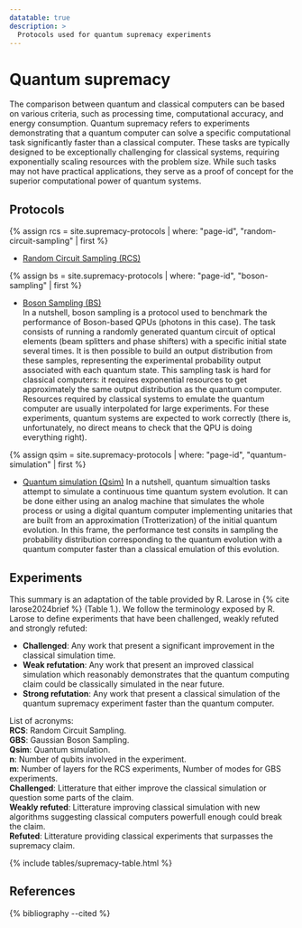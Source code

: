 ```yaml
---
datatable: true
description: >
  Protocols used for quantum supremacy experiments
---
```


# Quantum supremacy

The comparison between quantum and classical computers can be based on various criteria, such as processing time, computational accuracy, and energy consumption. Quantum supremacy refers to experiments demonstrating that a quantum computer can solve a specific computational task significantly faster than a classical computer. These tasks are typically designed to be exceptionally challenging for classical systems, requiring exponentially scaling resources with the problem size. While such tasks may not have practical applications, they serve as a proof of concept for the superior computational power of quantum systems.

## Protocols

{% assign rcs = site.supremacy-protocols | where: "page-id", "random-circuit-sampling" | first %}
- <a href="{{ rcs.url | prepend: site.baseurl }}">Random Circuit Sampling (RCS)</a>

{% assign bs = site.supremacy-protocols | where: "page-id", "boson-sampling" | first %}
- <a href="{{ bs.url | prepend: site.baseurl }}">Boson Sampling (BS)</a>\
In a nutshell, boson sampling is a protocol used to benchmark the performance of Boson-based QPUs (photons in this case). The task consists of running a randomly generated quantum circuit of optical elements (beam splitters and phase shifters) with a specific initial state several times. It is then possible to build an output distribution from these samples, representing the experimental probability output associated with each quantum state. This sampling task is hard for classical computers: it requires exponential resources to get approximately the same output distribution as the quantum computer. Resources required by classical systems to emulate the quantum computer are usually interpolated for large experiments. For these experiments, quantum systems are expected to work correctly (there is, unfortunately, no direct means to check that the QPU is doing everything right).

{% assign qsim = site.supremacy-protocols | where: "page-id", "quantum-simulation" | first %}
- <a href="{{ qsim.url | prepend: site.baseurl }}">Quantum simulation (Qsim)</a>
In a nutshell, quantum simualtion tasks attempt to simulate a continuous time quantum system evolution. It can be done either using an analog machine that simulates the whole process or using a digital quantum computer implementing unitaries that are built from an approximation (Trotterization) of the initial quantum evolution. In this frame, the performance test consits in sampling the probability distribution corresponding to the quantum evolution with a quantum computer faster than a classical emulation of this evolution.

## Experiments

This summary is an adaptation of the table provided by R. Larose in {% cite larose2024brief %} (Table 1.). We follow the terminology exposed by R. Larose to define experiments that have been challenged, weakly refuted and strongly refuted:
- **Challenged**: Any work that present a significant improvement in the classical simulation time.
- **Weak refutation**: Any work that present an improved classical simulation which reasonably demonstrates that the quantum computing claim could be classically simulated in the near future.
- **Strong refutation**: Any work that present a classical simulation of the quantum supremacy experiment faster than the quantum computer.


List of acronyms:\
**RCS**: Random Circuit Sampling.\
**GBS**: Gaussian Boson Sampling.\
**Qsim**: Quantum simulation.\
**n**: Number of qubits involved in the experiment.\
**m**: Number of layers for the RCS experiments, Number of modes for GBS experiments.\
**Challenged**: Litterature that either improve the classical simulation or question some parts of the claim.\
**Weakly refuted**: Litterature improving classical simulation with new algorithms suggesting classical computers powerfull enough could break the claim.\
**Refuted**: Litterature providing classical experiments that surpasses the supremacy claim.

{% include tables/supremacy-table.html %}

<script type="text/javascript">
    $(document).ready(function() {
      $('.supremacy-table').DataTable(
        {
          "pageLength": 100
        } 
      );
    });
</script>



## References
{% bibliography --cited %}